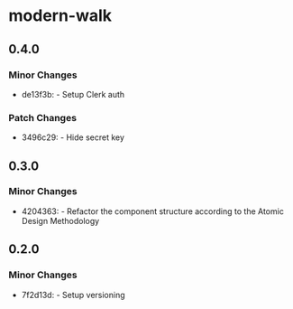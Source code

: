 # modern-walk

## 0.4.0

### Minor Changes

- de13f3b: - Setup Clerk auth

### Patch Changes

- 3496c29: - Hide secret key

## 0.3.0

### Minor Changes

- 4204363: - Refactor the component structure according to the Atomic Design Methodology

## 0.2.0

### Minor Changes

- 7f2d13d: - Setup versioning
